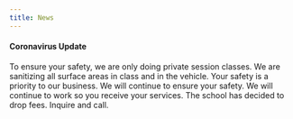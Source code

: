 ```yaml
---
title: News
---
```

#### **Coronavirus Update**

To ensure your safety, we are only doing private session classes. We are sanitizing all surface areas in class and in the vehicle. Your safety is a priority to our business. We will continue to ensure your safety. We will continue to work so you receive your services. The school has decided to drop fees. Inquire and call.